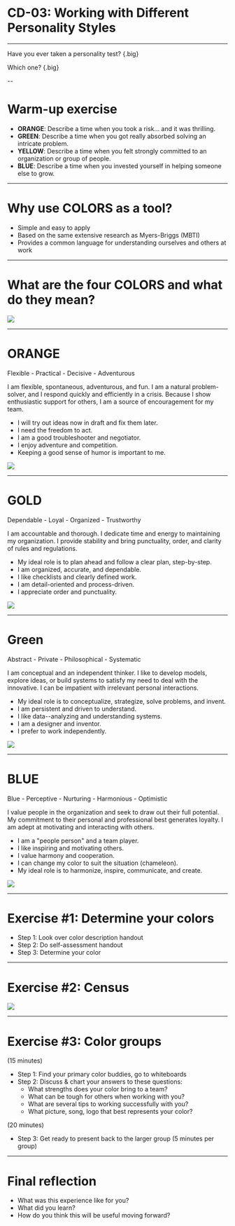 # CD-03: Working with Different Personality Styles

<!--
Today we’re going to learn about a tool for understanding work styles, both ours and others. This tool is called True Colors, and it’s a widely-known and utilized model at Google for understanding how teams can work better together. Today we’ll: 

* Identify your work style preference using one widely-known model at Google called COLORS
* Identify and appreciate other work style preferences
* Discover ways to flex to work more effectively on a team
-->

---

Have you ever taken a personality test? {.big}

Which one? {.big}

<!--
Have you ever taken a personality test? If so, which one? Did you think it accurately reflected your personality? Why or why not?
-->

--

# Warm-up exercise

* **ORANGE**: Describe a time when you took a risk… and it was thrilling.
* **GREEN**: Describe a time when you got really absorbed solving an intricate problem.
* **YELLOW**: Describe a time when you felt strongly committed to an organization or group of people.
* **BLUE**: Describe a time when you invested yourself in helping someone else to grow. 

<!--
[Each participant should have a fun/snack sized bag of M&Ms.]

Activity: “Pull out one M&M without looking. If it’s RED or BROWN, put it aside (or eat it). Depending on the color of M&M pulled, reflect on the corresponding item above (1 minute).  Now turn to a person next to you, and take 2 minutes each to share.”

Debrief: “Any interesting stories to share with the group briefly?”  (Take 2-3 volunteers.)  

Then wrap up the activity by stating the main takeaway:  “No matter what color M&M you may have picked, you would have been able to think of an instance in your life where that happened.  We are all a mix of these 4 traits -- all 4 traits (being risky, being analytical, being committed, being nurturing) exist in all of us.  Today’s session, we’ll take a look at a way to describe different personality types that will help you think about collaboration.”

Talk about why learning to work with different work styles is or has been important to you. (application at work, understanding self, understanding others, being yourself while also meeting others where they are.)
-->

---

# Why use COLORS as a tool?

* Simple and easy to apply
* Based on the same extensive research as Myers-Briggs (MBTI)
* Provides a common language for understanding ourselves and others at work

<!--
So why do we use True Colors as a tool? 

First, it’s easy to understand and apply. For those who have taken Myers-Briggs, you know it’s It’s complex!  This is quicker to grasp and easier to apply to ourselves and others in the workplace. In fact, Google’s engineering teams use Colors in leadership training. It’s a common language for discussion and learning within the company.

Also, it’s based on MBTI, which is extensively researched and has stood the test of time. 

It helps us better understand ourselves and others, which can save a lot of time and headache.
-->

---

# What are the four COLORS and what do they mean?

![](res/personalitystyles01.jpg)

<!--
What are the four colors in True Colors and what do they mean?

Source: Photo by Burst on Unsplash
-->

---

# ORANGE
Flexible - Practical - Decisive - Adventurous

I am flexible, spontaneous, adventurous, and fun. I am a natural problem-solver, and I respond quickly and efficiently in a crisis. Because I show enthusiastic support for others, I am a source of encouragement for my team. 

* I will try out ideas now in draft and fix them later. 
* I need the freedom to act. 
* I am a good troubleshooter and negotiator. 
* I enjoy adventure and competition. 
* Keeping a good sense of humor is important to me.

![](res/personalitystyles02.jpg)

<!--
Source: Photo by Lucas Benjamin on Unsplash
-->

---

# GOLD
Dependable - Loyal - Organized - Trustworthy

I am accountable and thorough. I dedicate time and energy to maintaining my organization. I provide stability and bring punctuality, order, and clarity of rules and regulations. 

* My ideal role is to plan ahead and follow a clear plan, step-by-step.
* I am organized, accurate, and dependable.
* I like checklists and clearly defined work.
* I am detail-oriented and process-driven.
* I appreciate order and punctuality.

![](res/personalitystyles03.jpg)

<!--
Source: Photo by Katie Harp on Unsplash
-->

---

# Green 
Abstract - Private - Philosophical - Systematic

I am conceptual and an independent thinker. I like to develop models, explore ideas, or build systems to satisfy my need to deal with the innovative. I can be impatient with irrelevant personal interactions. 

* My ideal role is to conceptualize, strategize, solve problems, and invent.
* I am persistent and driven to understand. 
* I like data--analyzing and understanding systems. 
* I am a designer and inventor. 
* I prefer to work independently. 

![](res/personalitystyles04.jpg)

<!--
Source: Photo by Jason Dent on Unsplash
-->

---

# BLUE
Blue - Perceptive - Nurturing - Harmonious - Optimistic

I value people in the organization and seek to draw out their full potential. My commitment to their personal and professional best generates loyalty. I am adept at motivating and interacting with others. 

* I am a "people person" and a team player.
* I like inspiring and motivating others. 
* I value harmony and cooperation. 
* I can change my color to suit the situation (chameleon). 
* My ideal role is to harmonize, inspire, communicate, and create.

![](res/personalitystyles05.jpg)

<!--
Source: Photo by Mockaroon on Unsplash
-->

---

# Exercise #1: Determine your colors

* Step 1: Look over color description handout
* Step 2: Do self-assessment handout
* Step 3: Determine your color  

<!--
[Pass out True Colors description one-pager]

“Take this quick assessment to determine your primary and secondary colors. Remember that each of us have each of the four colors in us to varying degrees.”

[Allow 3-5 minutes to take assessment]
-->

---

# Exercise #2: Census

![](res/personalitystyles06.png)

<!--
“Let’s take a count of who has which primary and secondary color.”

[Write names or tally marks to represent each student participating on chart paper or a whiteboard.]
-->

---

# Exercise #3: Color groups

(15 minutes)
* Step 1: Find your primary color buddies, go to whiteboards
* Step 2: Discuss & chart your answers to these questions:
  * What strengths does your color bring to a team?
  * What can be tough for others when working with you?
  * What are several tips to working successfully with you? 
  * What picture, song, logo that best represents your color?

(20 minutes)
* Step 3: Get ready to present back to the larger group (5 minutes per group)

<!--
[Distribute four large whiteboards or pieces of chart paper throughout the room and label them with one of the four True Colors: orange, gold, blue, green.]

When I say go, find your primary color group and begin discussing the four questions on the board. You will chart your answers to the questions, either with words, drawings, or whatever you’d like to use to describe your primary true color. You’ll have 15 minutes to work on this and then each group will present out to the group. What questions do you have?”

[Allow students 15 minutes to work and add five additional minutes if they need it.]

[After each presentation, allow non-presenting students an opportunity to ask questions: “What questions do you have for the blue group?”]
-->

---

# Final reflection

* What was this experience like for you? 
* What did you learn?
* How do you think this will be useful moving forward?

<!--
“I’d love to close out by hearing about what this experience was like for you, what you learned, or how you feel like you’ll use this moving forward.”

[Thank students for participating]
-->
